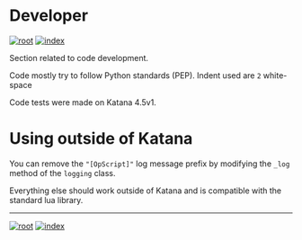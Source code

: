 # Developer

[![root](https://img.shields.io/badge/back_to_root-536362)](../README.md)
[![index](https://img.shields.io/badge/back_to_index-blue)](INDEX.md)

Section related to code development.

Code mostly try to follow Python standards (PEP).
Indent used are `2` white-space

Code tests were made on Katana 4.5v1.


# Using outside of Katana

You can remove the `"[OpScript]"` log message prefix by modifying the 
`_log` method of the `logging` class.

Everything else should work outside of Katana and is compatible with the 
standard lua library.

---

[![root](https://img.shields.io/badge/back_to_root-536362)](../README.md)
[![index](https://img.shields.io/badge/back_to_index-blue)](INDEX.md)

